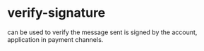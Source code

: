 # verify-signature
can be used to verify the message sent is signed by the account, application in payment channels.
